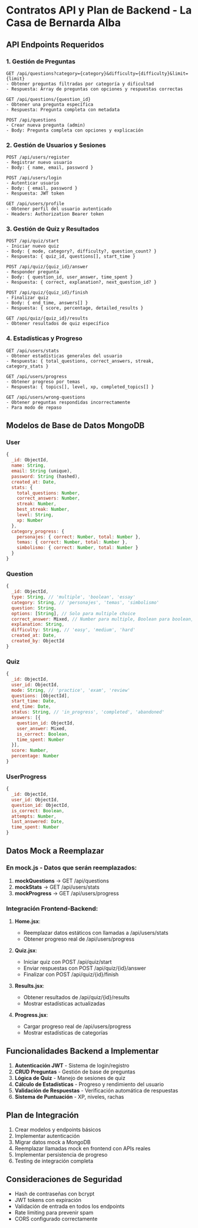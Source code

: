 # Contratos API y Plan de Backend - La Casa de Bernarda Alba

## API Endpoints Requeridos

### 1. Gestión de Preguntas
```
GET /api/questions?category={category}&difficulty={difficulty}&limit={limit}
- Obtener preguntas filtradas por categoría y dificultad
- Respuesta: Array de preguntas con opciones y respuestas correctas

GET /api/questions/{question_id}
- Obtener una pregunta específica
- Respuesta: Pregunta completa con metadata

POST /api/questions
- Crear nueva pregunta (admin)
- Body: Pregunta completa con opciones y explicación
```

### 2. Gestión de Usuarios y Sesiones
```
POST /api/users/register
- Registrar nuevo usuario
- Body: { name, email, password }

POST /api/users/login
- Autenticar usuario
- Body: { email, password }
- Respuesta: JWT token

GET /api/users/profile
- Obtener perfil del usuario autenticado
- Headers: Authorization Bearer token
```

### 3. Gestión de Quiz y Resultados
```
POST /api/quiz/start
- Iniciar nuevo quiz
- Body: { mode, category?, difficulty?, question_count? }
- Respuesta: { quiz_id, questions[], start_time }

POST /api/quiz/{quiz_id}/answer
- Responder pregunta
- Body: { question_id, user_answer, time_spent }
- Respuesta: { correct, explanation?, next_question_id? }

POST /api/quiz/{quiz_id}/finish
- Finalizar quiz
- Body: { end_time, answers[] }
- Respuesta: { score, percentage, detailed_results }

GET /api/quiz/{quiz_id}/results
- Obtener resultados de quiz específico
```

### 4. Estadísticas y Progreso
```
GET /api/users/stats
- Obtener estadísticas generales del usuario
- Respuesta: { total_questions, correct_answers, streak, category_stats }

GET /api/users/progress
- Obtener progreso por temas
- Respuesta: { topics[], level, xp, completed_topics[] }

GET /api/users/wrong-questions
- Obtener preguntas respondidas incorrectamente
- Para modo de repaso
```

## Modelos de Base de Datos MongoDB

### User
```javascript
{
  _id: ObjectId,
  name: String,
  email: String (unique),
  password: String (hashed),
  created_at: Date,
  stats: {
    total_questions: Number,
    correct_answers: Number,
    streak: Number,
    best_streak: Number,
    level: String,
    xp: Number
  },
  category_progress: {
    personajes: { correct: Number, total: Number },
    temas: { correct: Number, total: Number },
    simbolismo: { correct: Number, total: Number }
  }
}
```

### Question
```javascript
{
  _id: ObjectId,
  type: String, // 'multiple', 'boolean', 'essay'
  category: String, // 'personajes', 'temas', 'simbolismo'
  question: String,
  options: [String], // Solo para multiple choice
  correct_answer: Mixed, // Number para multiple, Boolean para boolean, String para essay
  explanation: String,
  difficulty: String, // 'easy', 'medium', 'hard'
  created_at: Date,
  created_by: ObjectId
}
```

### Quiz
```javascript
{
  _id: ObjectId,
  user_id: ObjectId,
  mode: String, // 'practice', 'exam', 'review'
  questions: [ObjectId],
  start_time: Date,
  end_time: Date,
  status: String, // 'in_progress', 'completed', 'abandoned'
  answers: [{
    question_id: ObjectId,
    user_answer: Mixed,
    is_correct: Boolean,
    time_spent: Number
  }],
  score: Number,
  percentage: Number
}
```

### UserProgress
```javascript
{
  _id: ObjectId,
  user_id: ObjectId,
  question_id: ObjectId,
  is_correct: Boolean,
  attempts: Number,
  last_answered: Date,
  time_spent: Number
}
```

## Datos Mock a Reemplazar

### En mock.js - Datos que serán reemplazados:
1. **mockQuestions** → GET /api/questions
2. **mockStats** → GET /api/users/stats  
3. **mockProgress** → GET /api/users/progress

### Integración Frontend-Backend:

1. **Home.jsx**: 
   - Reemplazar datos estáticos con llamadas a /api/users/stats
   - Obtener progreso real de /api/users/progress

2. **Quiz.jsx**:
   - Iniciar quiz con POST /api/quiz/start
   - Enviar respuestas con POST /api/quiz/{id}/answer
   - Finalizar con POST /api/quiz/{id}/finish

3. **Results.jsx**:
   - Obtener resultados de /api/quiz/{id}/results
   - Mostrar estadísticas actualizadas

4. **Progress.jsx**:
   - Cargar progreso real de /api/users/progress
   - Mostrar estadísticas de categorías

## Funcionalidades Backend a Implementar

1. **Autenticación JWT** - Sistema de login/registro
2. **CRUD Preguntas** - Gestión de base de preguntas
3. **Lógica de Quiz** - Manejo de sesiones de quiz
4. **Cálculo de Estadísticas** - Progreso y rendimiento del usuario
5. **Validación de Respuestas** - Verificación automática de respuestas
6. **Sistema de Puntuación** - XP, niveles, rachas

## Plan de Integración

1. Crear modelos y endpoints básicos
2. Implementar autenticación
3. Migrar datos mock a MongoDB
4. Reemplazar llamadas mock en frontend con APIs reales
5. Implementar persistencia de progreso
6. Testing de integración completa

## Consideraciones de Seguridad

- Hash de contraseñas con bcrypt
- JWT tokens con expiración
- Validación de entrada en todos los endpoints
- Rate limiting para prevenir spam
- CORS configurado correctamente